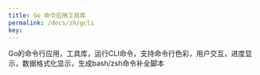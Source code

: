 ```yaml
---
title: Go 命令应用工具库
permalink: /docs/zh/gcli
key:
---
```


Go的命令行应用，工具库，运行CLI命令，支持命令行色彩，用户交互，进度显示，数据格式化显示，生成bash/zsh命令补全脚本
